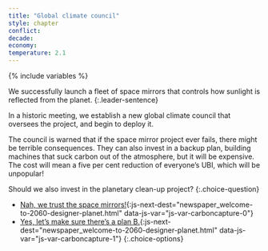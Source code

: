```yaml
---
title: "Global climate council"
style: chapter
conflict: 
decade: 
economy: 
temperature: 2.1
---
```


{% include variables %}


We successfully launch a fleet of space mirrors that controls how sunlight is reflected from the planet.
{:.leader-sentence}

In a historic meeting, we establish a new global climate council that oversees the project, and begin to deploy it.

The council is warned that if the space mirror project ever fails, there might be terrible consequences. They can also invest in a backup plan, building machines that suck carbon out of the atmosphere, but it will be expensive. The cost will mean a five per cent reduction of everyone’s UBI, which will be unpopular!

Should we also invest in the planetary clean-up project?
{:.choice-question}

- [Nah, we trust the space mirrors!](part-page_2060.html){:js-next-dest="newspaper_welcome-to-2060-designer-planet.html" data-js-var="js-var-carboncapture-0"}
- [Yes, let’s make sure there’s a plan B.](part-page_2060.html){:js-next-dest="newspaper_welcome-to-2060-designer-planet.html" data-js-var="js-var-carboncapture-1"}
{:.choice-options}

